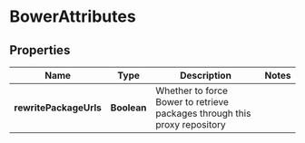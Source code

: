 
# BowerAttributes

## Properties
Name | Type | Description | Notes
------------ | ------------- | ------------- | -------------
**rewritePackageUrls** | **Boolean** | Whether to force Bower to retrieve packages through this proxy repository | 



